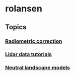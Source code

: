 # rolansen
## Topics
### [Radiometric correction](/radiometric_correction/home.md)
### [Lidar data tutorials](https:://www.google.com)
### [Neutral landscape models](google.com)
